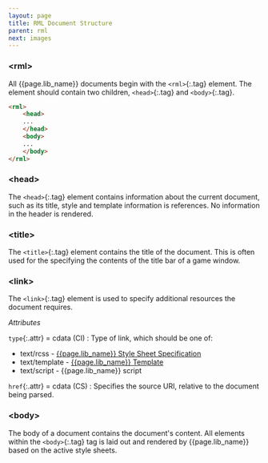 ```yaml
---
layout: page
title: RML Document Structure
parent: rml
next: images
---
```


### \<rml\>

All {{page.lib_name}} documents begin with the `<rml>`{:.tag} element. The element should contain two children, `<head>`{:.tag} and `<body>`{:.tag}.

```html
<rml>
	<head>
	...
	</head>
	<body>
	...
	</body>
</rml>
```

### \<head\>

The `<head>`{:.tag} element contains information about the current document, such as its title, style and template information is references. No information in the header is rendered.

### \<title\>

The `<title>`{:.tag} element contains the title of the document. This is often used for the specifying the contents of the title bar of a game window.

### \<link\>

The `<link>`{:.tag} element is used to specify additional resources the document requires.

_Attributes_

`type`{:.attr} = cdata (CI)
: Type of link, which should be one of:
* text/rcss - [{{page.lib_name}} Style Sheet Specification](../rcss.html)
* text/template - [{{page.lib_name}} Template](templates.html)
* text/script - {{page.lib_name}} script

`href`{:.attr} = cdata (CS)
: Specifies the source URI, relative to the document being parsed.

### \<body\>

The body of a document contains the document's content. All elements within the `<body>`{:.tag} tag is laid out and rendered by {{page.lib_name}} based on the active style sheets. 